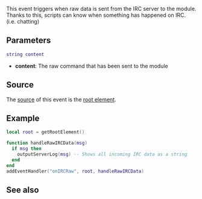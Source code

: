 This event triggers when raw data is sent from the IRC server to the module. Thanks to this, scripts can know when something has happened on IRC. (i.e. chatting)

Parameters
----------

``` lua
string content
```

-   **content**: The raw command that has been sent to the module

Source
------

The [source](/event_system#Event_source.md "wikilink") of this event is the [root element](/root_element.md "wikilink").

Example
-------

``` lua
local root = getRootElement()

function handleRawIRCData(msg)
  if msg then
    outputServerLog(msg) -- Shows all incoming IRC data as a string
  end
end
addEventHandler("onIRCRaw", root, handleRawIRCData)
```

See also
--------
